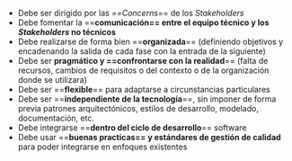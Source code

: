 - Debe ser dirigido por las ==*Concerns*== de los *Stakeholders*
- Debe fomentar la ==**comunicación== entre el equipo técnico y los *Stakeholders* no técnicos**
- Debe realizarse de forma bien ==**organizada**== (definiendo objetivos y encadenando la salida de cada fase con la entrada de la siguiente)
- Debe ser **pragmático y ==confrontarse con la realidad**== (falta de recursos, cambios de requisitos o del contexto o de la organización donde se utilizara)
- Debe ser ==**flexible**== para adaptarse a circunstancias particulares
- Debe ser ==**independiente de la tecnología**==, sin imponer de forma previa patrones arquitectónicos, estilos de desarrollo, modelado, documentación, etc.
- Debe integrarse ==**dentro del ciclo de desarrollo**== software
- Debe usar ==**buenas practicas== y estándares de gestión de calidad** para poder integrarse en enfoques existentes